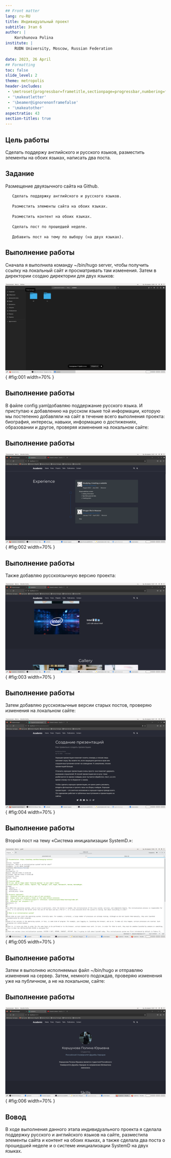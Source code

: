 ```yaml
---
## Front matter
lang: ru-RU
title: Индивидуальный проект
subtitle: Этап 6
author: |
	Korshunova Polina
institute: |
	RUDN University, Moscow, Russian Federation
	
date: 2023, 26 April
## Formatting
toc: false
slide_level: 2
theme: metropolis
header-includes: 
 - \metroset{progressbar=frametitle,sectionpage=progressbar,numbering=fraction}
 - '\makeatletter'
 - '\beamer@ignorenonframefalse'
 - '\makeatother'
aspectratio: 43
section-titles: true
---
```



## Цель работы

Сделать поддержу английского и русского языков, разместить элементы на обоих языках, написать два поста. 

## Задание

Размещение двуязычного сайта на Github.

       Сделать поддержку английского и русского языков.
       
       Разместить элементы сайта на обоих языках.

       Разместить контент на обоих языках.

       Сделать пост по прошедшей неделе.

       Добавить пост на тему по выбору (на двух языках).

## Выполнение работы

Сначала я выполнила команду ~/bin/hugo server, чтобы получить ссылку на локальный сайт и просматривать там изменения. Затем в директории создаю директории для двух языков:

![Создание поддиректорий для контента на разных языках.](image/1.png){ #fig:001 width=70% }

## Выполнение работы

В файле config.yamlдобавляю поддержание русского языка. И приступаю к добавлению на русском языке той информации, которую мы постепенно добавляли на сайт в течение всего выполнения проекта: биография, интересы, навыки, информацию о достижениях, образовании и другое, проверяя изменения на локальном сайте: 

## Выполнение работы

![Перевод сегмента сайта «опыт» на русский язык.](image/2.png){ #fig:002 width=70% }

## Выполнение работы

Также добавляю русскоязычную версию проекта:

![Добавление русскоязычного проекта на сайт.](image/3.png){ #fig:003 width=70% }

## Выполнение работы

Затем добавляю русскоязычные версии старых постов, проверяю изменения на локальном сайте:

![Добавление русскоязычной версии одного из старых постов.](image/4.png){ #fig:004 width=70% }
## Выполнение работы

Второй пост на тему «Система инициализации SystemD.»:

![Создание поста на тему «Система инициализации SystemD».](image/5.png){ #fig:005 width=70% }

## Выполнение работы

Затем я выполняю исполняемых файл ~/bin/hugo и отправляю изменения на сервер. Затем, немного подождав, проверяю изменения уже на публичном, а не на локальном, сайте:

## Выполнение работы

![Проверка изменений на публичном сайте.](image/6.png){ #fig:006 width=70% }

## Вовод

В ходе выполнения данного этапа индивидуального проекта я сделала поддержку русского и английского языков на сайте, разместила элементы сайта и контент на обоих языках, а также сделала два поста о прошедшей неделе и о системе инициализации SystemD на двух языках.


